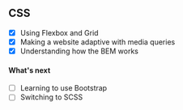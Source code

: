 ## CSS

- [X] Using Flexbox and Grid
- [X] Making a website adaptive with media queries
- [X] Understanding how the BEM works

#### What's next
- [ ] Learning to use Bootstrap  
- [ ] Switching to SCSS 

